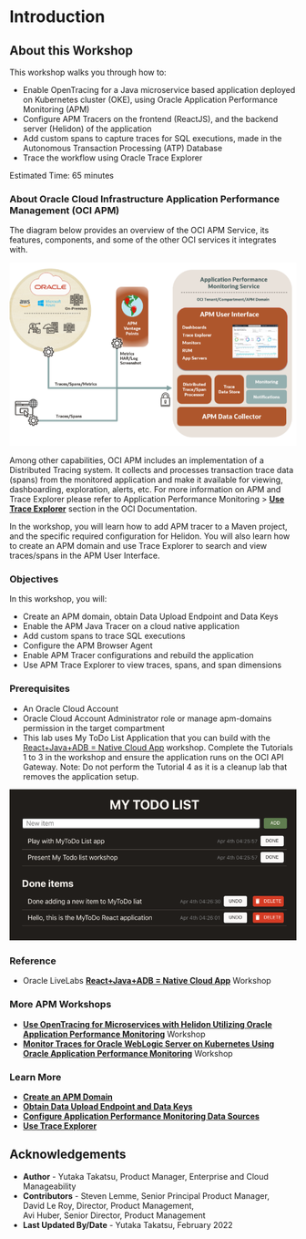 ﻿# Introduction

## About this Workshop

This workshop walks you through how to:

* Enable OpenTracing for a Java microservice based application deployed on Kubernetes cluster (OKE), using Oracle Application Performance Monitoring (APM)
* Configure APM Tracers on the frontend (ReactJS), and the backend server (Helidon) of the application
* Add custom spans to capture traces for SQL executions, made in the Autonomous Transaction Processing (ATP) Database
* Trace the workflow using Oracle Trace Explorer

Estimated Time: 65 minutes

### About Oracle Cloud Infrastructure Application Performance Management (OCI APM)

The diagram below provides an overview of the OCI APM Service, its features, components, and some of the other OCI services it integrates with.

  ![](images/apm_diagram.png " ")

Among other capabilities, OCI APM includes an implementation of a Distributed Tracing system. It collects and processes transaction trace data (spans) from the monitored application and make it available for viewing, dashboarding, exploration, alerts, etc. For more information on APM and Trace Explorer please refer to Application Performance Monitoring > **[Use Trace Explorer](https://docs.oracle.com/en-us/iaas/application-performance-monitoring/doc/use-trace-explorer.html)** section in the OCI Documentation.

In the workshop, you will learn how to add APM tracer to a Maven project, and the specific required configuration for Helidon. You will also learn how to create an APM domain and use Trace Explorer to search and view traces/spans in the APM User Interface.

### Objectives

In this workshop, you will:
* Create an APM domain, obtain Data Upload Endpoint and Data Keys
*	Enable the APM Java Tracer on a cloud native application
*	Add custom spans to trace SQL executions
*	Configure the APM Browser Agent
*	Enable APM Tracer configurations and rebuild the application
*	Use APM Trace Explorer to view traces, spans, and span dimensions

### Prerequisites

* An Oracle Cloud Account
*	Oracle Cloud Account Administrator role or manage apm-domains permission in the target compartment
*	This lab uses My ToDo List Application that you can build with the [React+Java+ADB = Native Cloud App](https://livelabs.oracle.com/pls/apex/dbpm/r/livelabs/view-workshop?wid=814) workshop. Complete the Tutorials 1 to 3 in the workshop and ensure the application runs on the OCI API Gateway. Note: Do not perform the Tutorial 4 as it is a cleanup lab that removes the application setup.

  ![](images/1-1-todoapp.png " ")

### Reference

*  Oracle LiveLabs **[React+Java+ADB = Native Cloud App](https://livelabs.oracle.com/pls/apex/dbpm/r/livelabs/view-workshop?wid=814)** Workshop

### More APM Workshops
-	**[Use OpenTracing for Microservices with Helidon Utilizing Oracle Application Performance Monitoring](https://livelabs.oracle.com/pls/apex/dbpm/r/livelabs/view-workshop?wid=917)**  Workshop
-	**[Monitor Traces for Oracle WebLogic Server on Kubernetes Using Oracle Application Performance Monitoring](https://livelabs.oracle.com/pls/apex/dbpm/r/livelabs/view-workshop?wid=932)** Workshop


### Learn More
-	**[Create an APM Domain](https://docs.oracle.com/en-us/iaas/application-performance-monitoring/doc/create-apm-domain.html)**
- **[Obtain Data Upload Endpoint and Data Keys](https://docs.oracle.com/en-us/iaas/application-performance-monitoring/doc/obtain-data-upload-endpoint-and-data-keys.html)**
- **[Configure Application Performance Monitoring Data Sources](https://docs.oracle.com/en-us/iaas/application-performance-monitoring/doc/configure-application-performance-monitoring-data-sources.html)**
- **[Use Trace Explorer](https://docs.oracle.com/en-us/iaas/application-performance-monitoring/doc/use-trace-explorer.html)**

## Acknowledgements

- **Author** - Yutaka Takatsu, Product Manager, Enterprise and Cloud Manageability
- **Contributors** - Steven Lemme, Senior Principal Product Manager,<br>
David Le Roy, Director, Product Management,<br>
Avi Huber, Senior Director, Product Management
- **Last Updated By/Date** - Yutaka Takatsu, February 2022
